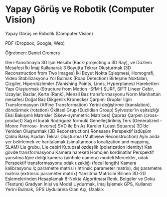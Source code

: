 # Yapay Görüş ve Robotik (Computer Vision)


Yapay Görüş ve Robotik (Computer Vision)




PDF (Dropbox, Google, Web)

Öğretmen: Daniel Cremers

Geri-Yansıtmayla 3D Işın Hesabı (Back-projecting a 3D Ray), ve Düzlem Mesafesi
İki İmaj Kullanarak 3 Boyutta Tekrar Oluşturmak (3D Reconstruction from Two Images)
İki Boyut Nokta Eşleşmesi, Homografi, Video Stabilizasyonu
Yol Bulmak (Road Detection)
Birleşme Noktaları, Çizgiler, Hiperdüzlemler (Vanishing Points, Lines, Hyperplanes)
Hareketten Yapı Oluşturmak (Structure from Motion -SfM-)
SURF, SIFT
Lineer Cebir, Uzaylar, Bazlar, Kerte (Rank), Menzil
Baz transformasyonu
Norm
Manhattan mesafesi
Doğal Baz
Dikgenlik
Kronecker Çarpımı
Gruplar
İlgin Transformasyon (Affine Transformation)
Yerini değiştirme (translation), döndürmek (rotation)
Öklitsel Grup (Euclidian Group)
Sylvester’in eşitsizliği
Eksi Bakışımlı Matrisler (Skew-symmetric Matrices)
Çapraz Çarpım (cross-product)
Sağ el kuralı
Rodriguez formülü
Genelleştirilmiş Ters (Generalized -Moore Penrose- Inverse)
SVD ile En Az Kareler (Least Squares)
3D’de Yeniden Oluşturmak (3D Reconstruction)
Rönesans
Perspektif izdüşüm
Çoklu Bakış Açıdan Tekrar Oluşturma (Multiview Reconstruction)
Aynı anda yer belirlemek ve haritalamak (simultaneous localization and mapping, SLAM)
Lie grubu, Lie cebiri
Kutupsal özdeşlik (polarization identity)
Katı gövde transformasyonu
Kamera hareketi
Homojen kordinatlar
Perspektif yansıtma
Iğne deliği kamera (pinhole camera) modeli
Mercekler, odak
Perspektif transformasyonu
odak uzaklığı (focal length)
Kamera kalibrasyonu
İç parametre matrisi (intrinsic parameter matrix), dış parametre matrisi (extrinsic parameter matrix)
Yansıtma Matrisini Bilinen 3D-2D Eşlemelerinden Hesaplamak
8-Nokta Algoritması
Renk, Bolgeler ve Doku (Texture)
Gradyan İnişi ve Model Uydurmak, İmaj İşlemek
GPS, Kullanıcı Yerini Bulmak, GPS Uydularına Olan Açı, Uzaklık




